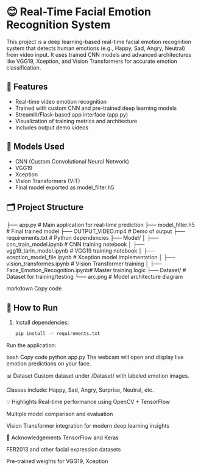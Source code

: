 # 😊 Real-Time Facial Emotion Recognition System

This project is a deep learning-based real-time facial emotion recognition system that detects human emotions (e.g., Happy, Sad, Angry, Neutral) from video input. It uses trained CNN models and advanced architectures like VGG19, Xception, and Vision Transformers for accurate emotion classification.

## 📌 Features

- Real-time video emotion recognition
- Trained with custom CNN and pre-trained deep learning models
- Streamlit/Flask-based app interface (app.py)
- Visualization of training metrics and architecture
- Includes output demo videos

## 🧠 Models Used

- CNN (Custom Convolutional Neural Network)
- VGG19
- Xception
- Vision Transformers (ViT)
- Final model exported as model_filter.h5

## 🗂 Project Structure

├── app.py # Main application for real-time prediction
├── model_filter.h5 # Final trained model
├── OUTPUT_VIDEO.mp4 # Demo of output
├── requirements.txt # Python dependencies
├── Model/
│ ├── cnn_train_model.ipynb # CNN training notebook
│ ├── vgg19_tarin_model.ipynb # VGG19 training notebook
│ ├── xception_model_file.ipynb # Xception model implementation
│ ├── vision_transformes.ipynb # Vision Transformer training
│ ├── Face_Emotion_Recognition.ipynb# Master training logic
├── Dataset/ # Dataset for training/testing
└── arc.png # Model architecture diagram

markdown
Copy code

## 🚀 How to Run

1. Install dependencies:
   ```bash
   pip install -r requirements.txt
Run the application:

bash
Copy code
python app.py
The webcam will open and display live emotion predictions on your face.


📊 Dataset
Custom dataset under /Dataset/ with labeled emotion images.

Classes include: Happy, Sad, Angry, Surprise, Neutral, etc.

💡 Highlights
Real-time performance using OpenCV + TensorFlow

Multiple model comparison and evaluation

Vision Transformer integration for modern deep learning insights

🙌 Acknowledgements
TensorFlow and Keras

FER2013 and other facial expression datasets

Pre-trained weights for VGG19, Xception
